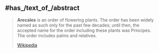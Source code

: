

## #has_/text_of_/abstract 

> **Arecales** is an order of flowering plants. 
> The order has been widely named as such only for the past few decades; 
> until then, the accepted name for the order including these plants was Principes. 
> The order includes palms and relatives.
>
> [Wikipedia](https://en.wikipedia.org/wiki/Arecales) 

